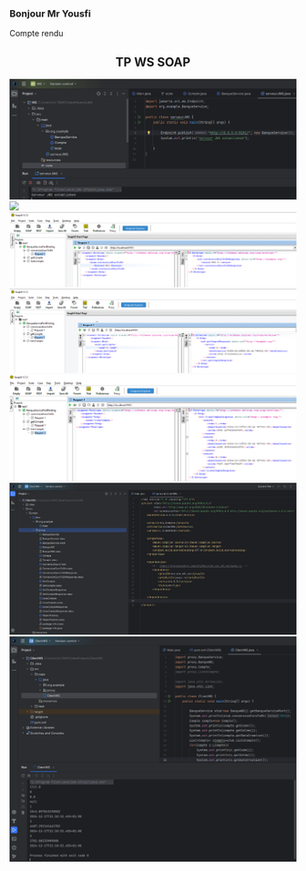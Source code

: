 <h3>Bonjour Mr Yousfi</h3>
<style>
    h1 {
      font-family: 'Orbitron', sans-serif; /* Police futuriste */
      font-size: 4rem;
      color: #fff;
      text-align: center;
      position: relative;
      text-transform: uppercase;
      letter-spacing: 8px;
    }
  </style>
<h1">Compte rendu </h1>
<h2 style="text-align: center;">TP WS SOAP</h2>
<img src="captures/1.png">
<img src="captures/2.png">
<img src="captures/3.png">
<img src="captures/4.png">
<img src="captures/5.png">
<img src="captures/6.png">
<img src="captures/7.png">